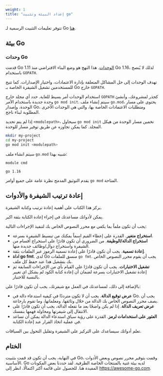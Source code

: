 ```yaml
---
weight: 1
title: "إعداد البيئة وتثبيت go"
---
```


تتوفر تعليمات التثبيت الرسمية لـ Go [هنا](https://golang.org/doc/install).
## بيئة Go
### وحدات Go 

قدمت Go 1.11 [الوحدات](https://go.dev/wiki/Modules). هذا النهج هو وضع البناء الافتراضي منذ Go 1.16، لذلك لا يُنصح باستخدام `GOPATH`. 

تهدف الوحدات إلى حل المشاكل المتعلقة بإدارة الاعتمادات، واختيار الإصدارات. كما تتيح للمستخدمين تشغيل الشيفرة الخاصة بـ Go خارج `GOPATH`. 

استخدام الوحدات أمر بسيط للغاية. حدد أي مجلد خارج `GOPATH` كجذر لمشروعك، وأنشئ وحدة جديدة باستخدام الأمر `go mod init`. سيتم إنشاء ملف `go.mod`، يحتوي على مسار الوحدة، وإصدار Go، ومتطلبات الاعتمادات الخاصة بها، والتي هي الوحدات الأخرى المطلوبة لبناء ناجح.

إذا لم يتم تحديد `<modulepath>`، سيحاول `go mod init` تخمين مسار الوحدة من هيكل المجلد. كما يمكن تجاوزه عن طريق توفير مسار للوحدة.

```sh {filename="terminal"}
mkdir my-project
cd my-project
go mod init <modulepath>
```

سيتم انشاء ملف `go.mod` شبيه بهذا:

```text {filename="go.mod"}
module cmd 

go 1.16
```

يقدم التوثيق المدمج نظرة عامة على جميع أوامر `go mod` المتاحة.

## إعادة ترتيب الشيفرة والأدوات

يركز هذا الكتاب على أهمية إعادة ترتيب وكتابة الشيفرة.

يمكن لأدواتك مساعدتك في إجراء إعادة الكتابة بثقة اكبر.

يجب أن تكون ملماً بما يكفي مع محرر النصوص الخاص بك لتنفيذ الإجراءات التالية:

- **استخراج متغير**. القدرة على إعطاء القيم اسماً يمكنك من تبسيط الشيفرة بسرعة.
- **استخراج الدالة/الوظيفة**. من الضروري أن تكون قادرًا على استخراج أقسام من الشيفرة واستخراج دوال/وظائف جديدة منها.
- **إعادة تسمية**. يجب أن تكون قادرًا على إعادة تسمية الرموز عبر الملفات بثقة.
- **اداة go fmt**. لدى Go منسق للملفات `go fmt`. يجب أن يقوم محرر النصوص الخاص بك بتشغيل هذا عند حفظ كل ملف.
- **تشغيل الاختبارات**. يجب أن تكون قادرًا على القيام بأي من الإجراءات السابقة ثم إعادة تشغيل الاختبارات بسرعة لضمان أن إعادة كتابة الكود لم يشكل اي تغيير بالنسبة للاختبار.

بالإضافة إلى ذلك، لمساعدتك في العمل مع شيفرتك، يجب أن تكون قادرًا على:

- **عرض توقيع الدالة**. يجب أن لا تكون مترددًا في كيفية استدعاء دالة في Go. يجب أن يصف محرر النصوص الخاص بك الدالة من خلال وثائقها، ومعلماتها، وما تقوم بارجاعة.
- **عرض تعريف الدالة**. إذا لم يكن واضحًا بعد ما تفعله الدالة، يجب أن تكون قادرًا على الانتقال إلى شيفرتها ومحاولة فهمها بنفسك.
- **العثور على استخدامات لرمز**. القدرة على رؤية سياق استدعاء الدالة يمكن أن تساعد في عملية اتخاذ القرار عند إعادة الكتابة.  

تعلم أدواتك سيساعدك على التركيز على الشيفرة وتقليل التحول بين السياقات.  

## الختام 
في النهاية، يجب أن تكون قد قمت بتثبيت Go، وقمت بتوفير  محرر نصوص وبعض الأدوات الأساسية. Go لديه بيئة غنية بالمنتجات الخاصة الطرفية. لقد حددنا بعض المكونات المفيدة هنا. للحصول على قائمة أكثر اكتمالًا، انظر إلى https://awesome-go.com.